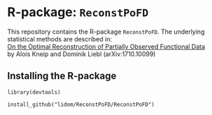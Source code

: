 # R-package: `ReconstPoFD`

This repository contains the R-package `ReconstPoFD`. The underlying statistical methods are described in:  
[On the Optimal Reconstruction of Partially Observed Functional Data](https://arxiv.org/abs/1710.10099)  
by Alois Kneip and Dominik Liebl (arXiv:1710.10099)

## Installing the R-package

`library(devtools)`

`install_github("lidom/ReconstPoFD/ReconstPoFD")`

